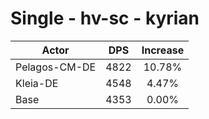 # Single - hv-sc - kyrian
| Actor | DPS | Increase |
|---|:---:|:---:|
|Pelagos-CM-DE|4822|10.78%|
|Kleia-DE|4548|4.47%|
|Base|4353|0.00%|
